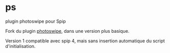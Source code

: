 # ps
plugin photoswipe pour Spip

Fork du plugin [photoswipe](https://contrib.spip.net/Photoswipe), dans une version plus basique.

Version 1 compatible avec spip 4, mais sans insertion automatique du script d'initialisation.
